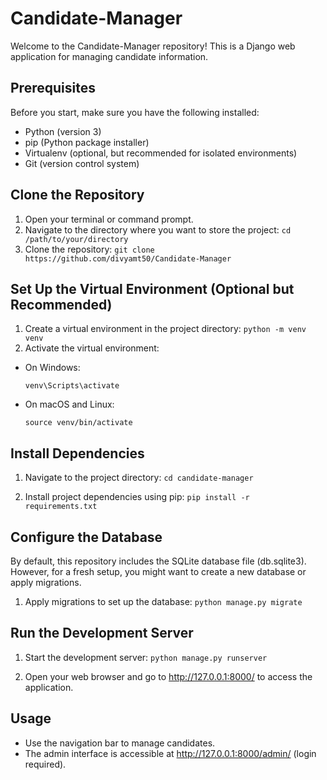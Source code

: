 # Candidate-Manager
Welcome to the Candidate-Manager repository! This is a Django web application for managing candidate information.

## Prerequisites

Before you start, make sure you have the following installed:

- Python (version 3)
- pip (Python package installer)
- Virtualenv (optional, but recommended for isolated environments)
- Git (version control system)

## Clone the Repository

1. Open your terminal or command prompt.
2. Navigate to the directory where you want to store the project:
`cd /path/to/your/directory`
3. Clone the repository:
`git clone https://github.com/divyamt50/Candidate-Manager`


## Set Up the Virtual Environment (Optional but Recommended)

1. Create a virtual environment in the project directory:
`python -m venv venv`
2. Activate the virtual environment:
- On Windows:
  ```
  venv\Scripts\activate
  ```
- On macOS and Linux:
  ```
  source venv/bin/activate
  ```

## Install Dependencies

1. Navigate to the project directory:
`cd candidate-manager`

2. Install project dependencies using pip:
`pip install -r requirements.txt`


## Configure the Database

By default, this repository includes the SQLite database file (db.sqlite3). However, for a fresh setup, you might want to create a new database or apply migrations.

1. Apply migrations to set up the database:
`python manage.py migrate`


## Run the Development Server

1. Start the development server:
`python manage.py runserver`

2. Open your web browser and go to http://127.0.0.1:8000/ to access the application.

## Usage

- Use the navigation bar to manage candidates.
- The admin interface is accessible at http://127.0.0.1:8000/admin/ (login required).

